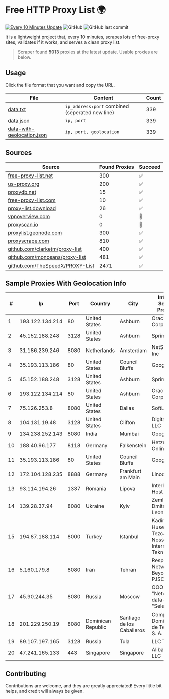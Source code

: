 
# Free HTTP Proxy List 🌍

[![Every 10 Minutes Update](https://github.com/mertguvencli/http-proxy-list/actions/workflows/main.yml/badge.svg?branch=main)](https://github.com/mertguvencli/http-proxy-list/actions/workflows/main.yml)
![GitHub](https://img.shields.io/github/license/mertguvencli/http-proxy-list)
![GitHub last commit](https://img.shields.io/github/last-commit/mertguvencli/http-proxy-list)

It is a lightweight project that, every 10 minutes, scrapes lots of free-proxy sites, validates if it works, and serves a clean proxy list.


> Scraper found **5013** proxies at the latest update. Usable proxies are below.

## Usage

Click the file format that you want and copy the URL.


|File|Content|Count|
|----|-------|-----|
|[data.txt](https://raw.githubusercontent.com/mertguvencli/http-proxy-list/main/proxy-list/data.txt)|`ip_address:port` combined (seperated new line)|339|
|[data.json](https://raw.githubusercontent.com/mertguvencli/http-proxy-list/main/proxy-list/data.json)|`ip, port`|339|
|[data-with-geolocation.json](https://raw.githubusercontent.com/mertguvencli/http-proxy-list/main/proxy-list/data-with-geolocation.json)|`ip, port, geolocation`|339|

## Sources

|Source|Found Proxies|Succeed|
|------|-------------|-------|
|[free-proxy-list.net](https://free-proxy-list.net)|300|✅|
|[us-proxy.org](https://www.us-proxy.org)|200|✅|
|[proxydb.net](http://proxydb.net)|15|✅|
|[free-proxy-list.com](https://free-proxy-list.com/?page=&port=&type%5B%5D=http&type%5B%5D=https&up_time=0&search=Search)|10|✅|
|[proxy-list.download](https://www.proxy-list.download/HTTP)|26|✅|
|[vpnoverview.com](https://vpnoverview.com/privacy/anonymous-browsing/free-proxy-servers)|0|🚫|
|[proxyscan.io](https://www.proxyscan.io)|0|🚫|
|[proxylist.geonode.com](https://proxylist.geonode.com/api/proxy-list?limit=300&page=1&sort_by=lastChecked&sort_type=desc&protocols=http,https)|300|✅|
|[proxyscrape.com](https://api.proxyscrape.com/v2/?request=displayproxies&protocol=http&timeout=10000&country=all&ssl=all&anonymity=all)|810|✅|
|[github.com/clarketm/proxy-list](https://raw.githubusercontent.com/clarketm/proxy-list/master/proxy-list-raw.txt)|400|✅|
|[github.com/monosans/proxy-list](https://raw.githubusercontent.com/monosans/proxy-list/main/proxies/http.txt)|481|✅|
|[github.com/TheSpeedX/PROXY-List](https://raw.githubusercontent.com/TheSpeedX/PROXY-List/master/http.txt)|2471|✅|


## Sample Proxies With Geolocation Info

|#|Ip|Port|Country|City|Internet Service Provider|
|-|--|----|-------|----|-------------------------|
|1|193.122.134.214|80|United States|Ashburn|Oracle Corporation|
|2|45.152.188.248|3128|United States|Ashburn|Sprint|
|3|31.186.239.246|8080|Netherlands|Amsterdam|NetSkope Inc|
|4|35.193.113.186|80|United States|Council Bluffs|Google LLC|
|5|45.152.188.248|3128|United States|Ashburn|Sprint|
|6|193.122.134.214|80|United States|Ashburn|Oracle Corporation|
|7|75.126.253.8|8080|United States|Dallas|SoftLayer|
|8|104.131.19.48|3128|United States|Clifton|DigitalOcean, LLC|
|9|134.238.252.143|8080|India|Mumbai|Google LLC|
|10|188.40.96.177|8118|Germany|Falkenstein|Hetzner Online GmbH|
|11|35.193.113.186|80|United States|Council Bluffs|Google LLC|
|12|172.104.128.235|8888|Germany|Frankfurt am Main|Linode, LLC|
|13|93.114.194.26|1337|Romania|Lipova|Interkvm Host SRL|
|14|139.28.37.94|8080|Ukraine|Kyiv|Zemlyaniy Dmitro Leonidovich|
|15|194.87.188.114|8000|Turkey|Istanbul|Kadir Huseyin Tezcan Nosspeed Internet Teknolojileri|
|16|5.160.179.8|8080|Iran|Tehran|Respina Networks & Beyond PJSC|
|17|45.90.244.35|8080|Russia|Moscow|OOO "Network of data-centers "Selectel"|
|18|201.229.250.19|8080|Dominican Republic|Santiago de los Caballeros|Compañía Dominicana de Teléfonos S. A.|
|19|89.107.197.165|3128|Russia|Tula|LLC TK Altair|
|20|47.241.165.133|443|Singapore|Singapore|Alibaba.com LLC|



## Contributing

Contributions are welcome, and they are greatly appreciated! Every
little bit helps, and credit will always be given.

